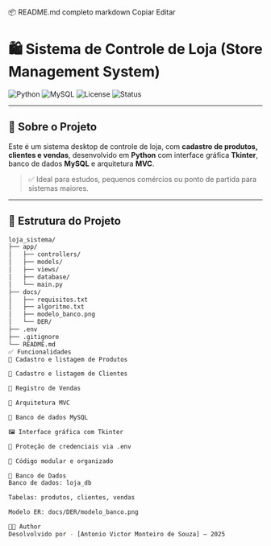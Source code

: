 📦 README.md completo markdown
Copiar
Editar
# 🛍️ Sistema de Controle de Loja (Store Management System)

![Python](https://img.shields.io/badge/python-3.10%2B-blue?logo=python)
![MySQL](https://img.shields.io/badge/MySQL-Relational%20DB-yellow?logo=mysql)
![License](https://img.shields.io/badge/license-Free-lightgrey)
![Status](https://img.shields.io/badge/status-Em%20Desenvolvimento-informational)

---

## 📌 Sobre o Projeto

Este é um sistema desktop de controle de loja, com **cadastro de produtos, clientes e vendas**, desenvolvido em **Python** com interface gráfica **Tkinter**, banco de dados **MySQL** e arquitetura **MVC**.

> ✅ Ideal para estudos, pequenos comércios ou ponto de partida para sistemas maiores.

---

## 📁 Estrutura do Projeto

```bash
loja_sistema/
├── app/
│   ├── controllers/
│   ├── models/
│   ├── views/
│   ├── database/
│   └── main.py
├── docs/
│   ├── requisitos.txt
│   ├── algoritmo.txt
│   ├── modelo_banco.png
│   └── DER/
├── .env
├── .gitignore
└── README.md
✅ Funcionalidades
🛒 Cadastro e listagem de Produtos

👤 Cadastro e listagem de Clientes

🧾 Registro de Vendas

🧠 Arquitetura MVC

🐬 Banco de dados MySQL

🖼️ Interface gráfica com Tkinter

🔐 Proteção de credenciais via .env

🧱 Código modular e organizado

💾 Banco de Dados
Banco de dados: loja_db

Tabelas: produtos, clientes, vendas

Modelo ER: docs/DER/modelo_banco.png

👨‍💻 Author
Desolvolvido por - [Antonio Victor Monteiro de Souza] — 2025